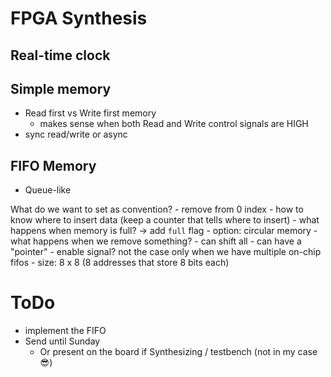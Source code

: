 # FPGA Synthesis

## Real-time clock

## Simple memory
- Read first vs Write first memory
	- makes sense when both Read and Write control signals are HIGH
- sync read/write or async

## FIFO Memory
- Queue-like

What do we want to set as convention?
	- remove from 0 index
	- how to know where to insert data (keep a counter that tells where to insert)
	- what happens when memory is full? $\to$ add `full` flag
	- option: circular memory
	- what happens when we remove something?
		- can shift all
		- can have a "pointer"
	- enable signal? not the case only when we have multiple on-chip fifos
	- size: 8 x 8 (8 addresses that store 8 bits each)

# ToDo
- implement the FIFO
- Send until Sunday
	- Or present on the board if Synthesizing / testbench (not in my case 😎)